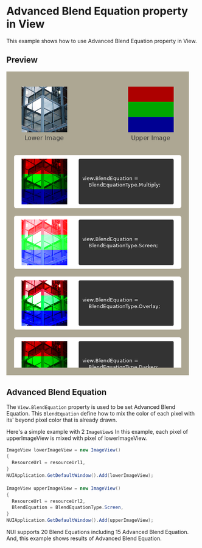 # Advanced Blend Equation property in View
This example shows how to use Advanced Blend Equation property in View.

## Preview
<img src="./preview/preview.png"/></th>

## Advanced Blend Equation

The `View.BlendEquation` property is used to be set Advanced Blend Equation.
This `BlendEquation` define how to mix the color of each pixel with its' beyond pixel color that is already drawn.

Here's a simple example with 2 `ImageView`s
In this example, each pixel of upperImageView is mixed with pixel of lowerImageView.

```C#
ImageView lowerImageView = new ImageView()
{
  ResourceUrl = resourceUrl1,
}
NUIApplication.GetDefaultWindow().Add(lowerImageView);

ImageView upperImageView = new ImageView()
{
  ResourceUrl = resourceUrl2,
  BlendEquation = BlendEquationType.Screen,
}
NUIApplication.GetDefaultWindow().Add(upperImageView);
```

NUI supports 20 Blend Equations including 15 Advanced Blend Equation.
And, this example shows results of Advanced Blend Equation.
